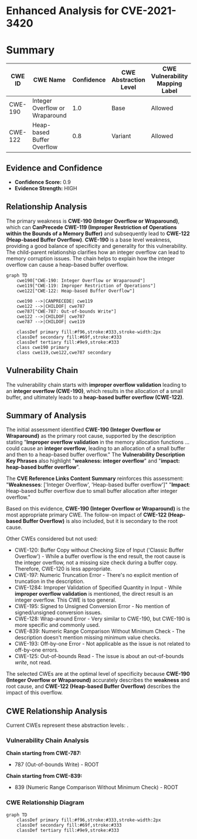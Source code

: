# Enhanced Analysis for CVE-2021-3420

# Summary
| CWE ID | CWE Name | Confidence | CWE Abstraction Level | CWE Vulnerability Mapping Label | CWE-Vulnerability Mapping Notes |
|---|---|---|---|---|---|
| CWE-190 | Integer Overflow or Wraparound | 1.0 | Base | Allowed | Primary CWE |
| CWE-122 | Heap-based Buffer Overflow | 0.8 | Variant | Allowed | Secondary Candidate |

## Evidence and Confidence

*   **Confidence Score:** 0.9
*   **Evidence Strength:** HIGH

## Relationship Analysis
The primary weakness is **CWE-190 (Integer Overflow or Wraparound)**, which can **CanPrecede** **CWE-119 (Improper Restriction of Operations within the Bounds of a Memory Buffer)** and subsequently lead to **CWE-122 (Heap-based Buffer Overflow)**. **CWE-190** is a base level weakness, providing a good balance of specificity and generality for this vulnerability. The child-parent relationship clarifies how an integer overflow can lead to memory corruption issues. The chain helps to explain how the integer overflow can cause a heap-based buffer overflow.

```mermaid
graph TD
    cwe190["CWE-190: Integer Overflow or Wraparound"]
    cwe119["CWE-119: Improper Restriction of Operations"]
    cwe122["CWE-122: Heap-based Buffer Overflow"]
    
    cwe190 -->|CANPRECEDE| cwe119
    cwe122 -->|CHILDOF| cwe787
    cwe787["CWE-787: Out-of-bounds Write"]
    cwe122 -->|CHILDOF| cwe787
    cwe787 -->|CHILDOF| cwe119
    
    classDef primary fill:#f96,stroke:#333,stroke-width:2px
    classDef secondary fill:#69f,stroke:#333
    classDef tertiary fill:#9e9,stroke:#333
    class cwe190 primary
    class cwe119,cwe122,cwe787 secondary
```

## Vulnerability Chain
The vulnerability chain starts with **improper overflow validation** leading to an **integer overflow (CWE-190)**, which results in the allocation of a small buffer, and ultimately leads to a **heap-based buffer overflow (CWE-122)**.

## Summary of Analysis
The initial assessment identified **CWE-190 (Integer Overflow or Wraparound)** as the primary root cause, supported by the description stating "**Improper overflow validation** in the memory allocation functions ... could cause an **integer overflow**, leading to an allocation of a small buffer and then to a heap-based buffer overflow." The **Vulnerability Description Key Phrases** also highlight "**weakness: integer overflow**" and "**impact: heap-based buffer overflow**".

The **CVE Reference Links Content Summary** reinforces this assessment:
"**Weaknesses**: ['Integer Overflow', 'Heap-based buffer overflow']"
"**Impact**: Heap-based buffer overflow due to small buffer allocation after integer overflow."

Based on this evidence, **CWE-190 (Integer Overflow or Wraparound)** is the most appropriate primary CWE. The follow-on impact of **CWE-122 (Heap-based Buffer Overflow)** is also included, but it is secondary to the root cause.

Other CWEs considered but not used:
*   CWE-120: Buffer Copy without Checking Size of Input ('Classic Buffer Overflow') - While a buffer overflow is the end result, the root cause is the integer overflow, not a missing size check during a buffer copy. Therefore, CWE-120 is less appropriate.
*   CWE-197: Numeric Truncation Error - There's no explicit mention of truncation in the description.
*   CWE-1284: Improper Validation of Specified Quantity in Input - While **improper overflow validation** is mentioned, the direct result is an integer overflow. This CWE is too general.
*   CWE-195: Signed to Unsigned Conversion Error - No mention of signed/unsigned conversion issues.
*   CWE-128: Wrap-around Error - Very similar to CWE-190, but CWE-190 is more specific and commonly used.
*   CWE-839: Numeric Range Comparison Without Minimum Check - The description doesn't mention missing minimum value checks.
*   CWE-193: Off-by-one Error - Not applicable as the issue is not related to off-by-one errors.
*   CWE-125: Out-of-bounds Read - The issue is about an out-of-bounds *write*, not read.

The selected CWEs are at the optimal level of specificity because **CWE-190 (Integer Overflow or Wraparound)** accurately describes the **weakness** and root cause, and **CWE-122 (Heap-based Buffer Overflow)** describes the impact of this overflow.


## CWE Relationship Analysis

Current CWEs represent these abstraction levels: .


### Vulnerability Chain Analysis

**Chain starting from CWE-787:**
- 787 (Out-of-bounds Write) - ROOT


**Chain starting from CWE-839:**
- 839 (Numeric Range Comparison Without Minimum Check) - ROOT



### CWE Relationship Diagram

```mermaid
graph TD
    classDef primary fill:#f96,stroke:#333,stroke-width:2px
    classDef secondary fill:#69f,stroke:#333
    classDef tertiary fill:#9e9,stroke:#333
```